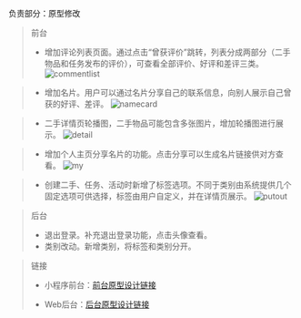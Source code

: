 负责部分：原型修改
> 前台
> + 增加评论列表页面。通过点击“曾获评价”跳转，列表分成两部分（二手物品和任务发布的评价），可查看全部评价、好评和差评三类。
> ![commentlist](https://user-images.githubusercontent.com/79575907/115893222-86445780-a48a-11eb-985d-3c44b1ccb02c.jpg)

> + 增加名片。用户可以通过名片分享自己的联系信息，向别人展示自己曾获的好评、差评。
> ![namecard](https://user-images.githubusercontent.com/79575907/115893394-b4c23280-a48a-11eb-834c-5f6550dda7f4.jpg)

> + 二手详情页轮播图，二手物品可能包含多张图片，增加轮播图进行展示。
> ![detail](https://user-images.githubusercontent.com/79575907/115893449-c60b3f00-a48a-11eb-93ac-dc2a7068d3e0.jpg)

> + 增加个人主页分享名片的功能。点击分享可以生成名片链接供对方查看。
> ![my](https://user-images.githubusercontent.com/79575907/115893471-cb688980-a48a-11eb-90bf-f6a31d7e368c.jpg)

> + 创建二手、任务、活动时新增了标签选项。不同于类别由系统提供几个固定选项可供选择，标签由用户自定义，并在详情页展示。
> ![putout](https://user-images.githubusercontent.com/79575907/115893488-d1f70100-a48a-11eb-8463-564d47bdd313.jpg)


> 后台
> + 退出登录。补充退出登录功能，点击头像查看。
> + 类别改动。新增类别，将标签和类别分开。

> 链接
> + 小程序前台：[前台原型设计链接](https://modao.cc/app/7d74e932d6e744007126d76d8110d2e117cd1561?simulator_type=device&sticky#screen=sknooc60cs690bm)
>
> + Web后台：[后台原型设计链接](https://modao.cc/app/ab373e13c097e51d1929720615927b45bed90212?simulator_type=device&sticky#screen=skna1oj3pt7ebkn)

